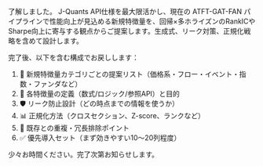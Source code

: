 了解しました。
J-Quants API仕様を最大限活かし、現在の ATFT-GAT-FAN パイプラインで性能向上が見込める新規特徴量を、回帰×多ホライズンのRankICやSharpe向上に寄与する観点からご提案します。生成式、リーク対策、正規化戦略を含めて設計します。

完了後、以下を含む構成でお戻しします：

1. 🚀 新規特徴量カテゴリごとの提案リスト（価格系・フロー・イベント・指数・ファンダなど）
2. 📐 各特徴量の定義（数式/ロジック/参照API）と目的
3. 🛡️ リーク防止設計（どの時点までの情報を使うか）
4. 📊 正規化方法（クロスセクション、Z-score、ランクなど）
5. 🧩 既存との重複・冗長排除ポイント
6. ✅ 優先導入セット（まず効きやすい10〜20列程度）

少々お時間ください。完了次第お知らせします。
